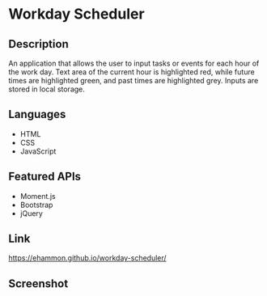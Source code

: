 # Workday Scheduler

## Description
An application that allows the user to input tasks or events for each hour of the work day. Text area of the current hour is highlighted red, while future times are highlighted green, and past times are highlighted grey. Inputs are stored in local storage.

## Languages
* HTML
* CSS 
* JavaScript

## Featured APIs
* Moment.js
* Bootstrap
* jQuery

## Link
https://ehammon.github.io/workday-scheduler/

## Screenshot

